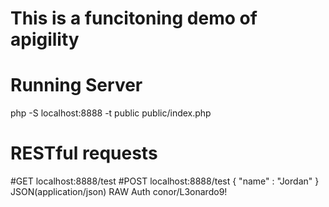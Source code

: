 # This is a funcitoning demo of apigility

# Running Server
php -S localhost:8888 -t public public/index.php

# RESTful requests
#GET
localhost:8888/test
#POST
localhost:8888/test
{
  "name" : "Jordan"
}
JSON(application/json) RAW
Auth conor/L3onardo9!